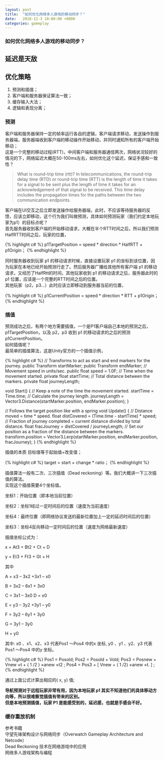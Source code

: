 ```yaml
---
layout: post
title:  "如何优化网络多人游戏的移动同步？"
date:   2018-12-3 10:00:00 +0800
categories: gameplay
---
```

### 如何优化网络多人游戏的移动同步？

## 延迟是天敌

## 优化策略
1. 预测和插值；
2. 客户端和服务器保证算法一致；
3. 缓存输入大法；
4. 逻辑和表现分离； 

### 预测
客户端和服务器保持一定的帧率运行各自的逻辑，客户端请求移动，发送操作到服务器端，服务器端收到客户端的移动操作开始移动，并同时通知所有的客户端开始移动；<br>
这是一个完整的移动过程(RTT)，中间客户端和服务器通信两次，网络状况较好的情况的下，网络延迟大概在50-100ms左右，如何优化这个延迟，保证手感和一致性？<br>
>What is round-trip time (rtt)?
>In telecommunications, the round-trip delay time (RTD) or round-trip time (RTT) is the length of time it takes for a signal to be sent plus the length of time it takes for an acknowledgement of that signal to be received. 
>This time delay includes the propagation times for the paths between the two communication endpoints.

客户端在UI交互之后立即发送操作给服务器端，此时，不应该等待服务器的反馈，应该立即移动，这个行为我们叫做预测，具体如何预测玩家（我们约定本地玩家为p1）的目标点呢？<br>
首先服务器收到客户端的开始移动请求，大概在半个RTT时间之后，所以我们预测HalfRTT时间之后，玩家的位置，<br>

{% highlight c# %}
p1TargetPosition = speed * direction * HalfRTT + p1Origin；
{% endhighlight %}

同时服务器收到玩家 p1 的移动请求时候，直接设置玩家 p1 的坐标到该位置，因为玩家在本地已经开始预测行走了。然后服务器广播给其他所有客户端 p1 的移动请求，又经历了HalfRtt的时间，其他玩家收到 p1 的移动请求之后，服务器此时的 p1 位置，应该是一个完整的RTT时间之后的位置。<br>
其他玩家（p2，p3...）此时应该立即移动到服务器当前的位置，<br>

{% highlight c# %}
p1CurrentPosition = speed * direction * RTT + p1Origin；
{% endhighlight %}

### 插值
预测成功之后，有两个地方需要插值，一个是P1客户端自己本地的预测之后，p1TargetPosition，以及 p2，p3 收到 p1 的移动请求的之后的预测 p1CurrentPosition。<br>
如何插值呢？<br>
最简单的插值算法，这是Unity官方的一个插值示例，<br>

{% highlight c# %}
// Transforms to act as start and end markers for the journey.
public Transform startMarker;
public Transform endMarker;
// Movement speed in units/sec.
public float speed = 1.0F;
// Time when the movement started.
private float startTime;
// Total distance between the markers.
private float journeyLength;

void Start()
{
	// Keep a note of the time the movement started.
	startTime = Time.time;
	// Calculate the journey length.
	journeyLength = Vector3.Distance(startMarker.position, endMarker.position);
}

// Follows the target position like with a spring
void Update()
{
	// Distance moved = time * speed.
	float distCovered = (Time.time - startTime) * speed;
	// Fraction of journey completed = current distance divided by total distance.
	float fracJourney = distCovered / journeyLength;
	// Set our position as a fraction of the distance between the markers.
	transform.position = Vector3.Lerp(startMarker.position, endMarker.position, fracJourney);
}
{% endhighlight %}

插值的本质 目标值等于起始值+改变值；<br>

{% highlight c# %}
target = start + change * ratio；
{% endhighlight %}

插值算法一般有二次、三次插值（Dead reckoning）等。我们大概讲一下三次插值的算法。<br>
实现这个插值需要4个坐标值。<br>

坐标1：开始位置（即本地当前位置）<br>

坐标2：坐标1经过一定时间后的位置（速度为当前速度）<br>

坐标4：最终位置（即网络协议发送的最新位置加上一定的延迟时间后的位置）<br>

坐标3：坐标4反向移动一定时间后的位置（速度为网络最新速度）<br>

插值坐标公式为：<br>

x = At3 + Bt2 + Ct + D<br>

y = Et3 + Ft3 + Gt + H<br>

其中<br>

A = x3 – 3x2 +3x1 – x0<br>

B = 3x2 – 6x1 + 3x0<br>

C = 3x1 – 3x0 D = x0<br>

E = y3 – 3y2 +3y1 – y0<br>

F = 3y2 – 6y1 + 3y0<br>

G = 3y1 – 3y0<br>

H = y0<br>

其中: x0 、x1、x2、x3 代表Pos1 ～Pos4 中的x 坐标, y0 、y1 、y2、y3 代表Pos1 ～Pos4 中的y 坐标。<br>

{% highlight c# %}
Pos1 = Posold;
Pos2 = Posold + Vold;
Pos3 = Posnew + Vnew ×t + ( 1 /2 ) ×anew ×t2 ;
Pos4 = Pos3 + [ Vnew + ( 1 /2) ×anew ×t. ] ;
{% endhighlight %}

通过上面公式计算出相应的( x, y) 值;<br>

**导航预测对于远程玩家非常有用，因为本地玩家 p1 其实不知道他们的具体移动方向等，所以很难察觉插值有带来的区别。<br>
但是本地预测插值，玩家 P1 是能感受到的，延迟感，也就是手感会不好。**<br>

### 缓存重放机制


参考书籍<br>
守望先锋架构设计与网络同步（Overwatch Gameplay Architecture and Netcode）<br>
Dead Reckoning 技术在网络游戏中的应用<br>
网络多人游戏架构与编程<br>

